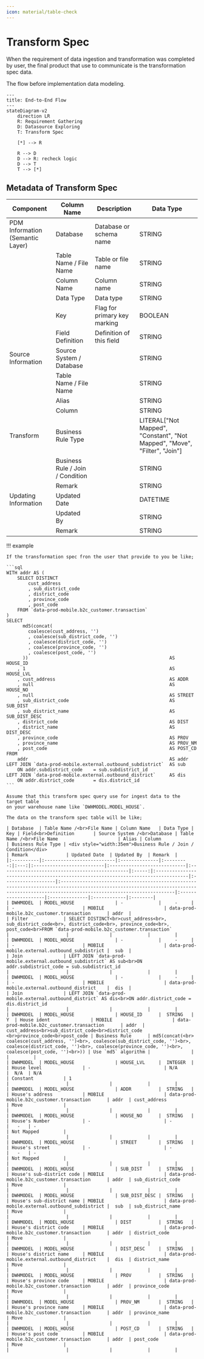 ```yaml
---
icon: material/table-check
---
```


# Transform Spec

When the requirement of data ingestion and transformation was completed by user,
the final product that use to communicate is the transformation spec data.

The flow before implementation data modeling.

```mermaid
---
title: End-to-End Flow
---
stateDiagram-v2
    direction LR
    R: Requirement Gathering
    D: Datasource Exploring
    T: Transform Spec

    [*] --> R

    R --> D
    D --> R: recheck logic
    D --> T
    T --> [*]
```

## Metadata of Transform Spec

| Component                        | Column Name                      | Description                  | Data Type                                                                 |
|----------------------------------|----------------------------------|------------------------------|---------------------------------------------------------------------------|
| PDM Information (Semantic Layer) | Database                         | Database or schema name      | STRING                                                                    |
|                                  | Table Name / File Name           | Table or file name           | STRING                                                                    |
|                                  | Column Name                      | Column name                  | STRING                                                                    |
|                                  | Data Type                        | Data type                    | STRING                                                                    |
|                                  | Key                              | Flag for primary key marking | BOOLEAN                                                                   |
|                                  | Field Definition                 | Definition of this field     | STRING                                                                    |
| Source Information               | Source System / Database         |                              | STRING                                                                    |
|                                  | Table Name / File Name           |                              | STRING                                                                    |
|                                  | Alias                            |                              | STRING                                                                    |
|                                  | Column                           |                              | STRING                                                                    |
| Transform                        | Business Rule Type               |                              | LITERAL["Not Mapped", "Constant", "Not Mapped", "Move", "Filter", "Join"] |
|                                  | Business Rule / Join / Condition |                              | STRING                                                                    |
|                                  | Remark                           |                              | STRING                                                                    |
| Updating Information             | Updated Date                     |                              | DATETIME                                                                  |
|                                  | Updated By                       |                              | STRING                                                                    |
|                                  | Remark                           |                              | STRING                                                                    |

!!! example

    If the transformation spec fron the user that provide to you be like;

    ```sql
    WITH addr AS (
        SELECT DISTINCT
            cust_address
            , sub_district_code
            , district_code
            , province_code
            , post_code
        FROM `data-prod-mobile.b2c_customer.transaction`
    )
    SELECT
          md5(concat(
            coalesce(cust_address, '')
            , coalesce(sub_district_code, '')
            , coalesce(district_code, '')
            , coalesce(province_code, '')
            , coalesce(post_code, '')
          ))                                                    AS HOUSE_ID
        , 1                                                     AS HOUSE_LVL
        , cust_address                                          AS ADDR
        , null                                                  AS HOUSE_NO
        , null                                                  AS STREET
        , sub_district_code                                     AS SUB_DIST
        , sub_district_name                                     AS SUB_DIST_DESC
        , district_code                                         AS DIST
        , district_name                                         AS DIST_DESC
        , province_code                                         AS PROV
        , province_name                                         AS PROV_NM
        , post_code                                             AS POST_CD
    FROM
        addr                                                    AS addr
    LEFT JOIN `data-prod-mobile.external.outbound_subdistrict`  AS sub
        ON addr.subdistrict_code    = sub.subdistrict_id
    LEFT JOIN `data-prod-mobile.external.outbound_district`     AS dis
        ON addr.district_code       = dis.district_id
    ```

    Assume that this transform spec query use for ingest data to the target table
    on your warehouse name like `DWHMODEL.MODEL_HOUSE`.

    The data on the transform spec table will be like;

    | Database  | Table Name /<br>File Name | Column Name   | Data Type | Key | Field<br>Definition       | Source System /<br>Database | Table Name /<br>File Name                      | Alias | Column                                                                            | Business Rule Type | <div style="width:35em">Business Rule / Join / Condition</div>                                                                                                                        | Remark              | Updated Date  | Updated By  | Remark  |
    |:----------|:--------------------------|:--------------|:---------:|:---:|:--------------------------|:----------------------------|:-----------------------------------------------|:-----:|:----------------------------------------------------------------------------------|:-------------------|:--------------------------------------------------------------------------------------------------------------------------------------------------------------------------------------|:--------------------|:--------------|:------------|:--------|
    | DWHMODEL  | MODEL_HOUSE               | -             |     -     |     | -                         | MOBILE                      | data-prod-mobile.b2c_customer.transaction      | addr  |                                                                                   | Filter             | SELECT DISTINCT<br>cust_address<br>, sub_district_code<br>, district_code<br>, province_code<br>, post_code<br>FROM `data-prod-mobile.b2c_customer.transaction`                       |                     |               |             |         |
    | DWHMODEL  | MODEL_HOUSE               | -             |     -     |     | -                         | MOBILE                      | data-prod-mobile.external.outbound_subdistrict |  sub  |                                                                                   | Join               | LEFT JOIN `data-prod-mobile.external.outbound_subdistrict` AS sub<br>ON addr.subdistrict_code = sub.subdistrict_id                                                                    |                     |               |             |         |
    | DWHMODEL  | MODEL_HOUSE               | -             |     -     |     | -                         | MOBILE                      | data-prod-mobile.external.outbound_district    |  dis  |                                                                                   | Join               | LEFT JOIN `data-prod-mobile.external.outbound_district` AS dis<br>ON addr.district_code = dis.district_id                                                                             |                     |               |             |         |
    | DWHMODEL  | MODEL_HOUSE               | HOUSE_ID      |  STRING   |  Y  | House ident               | MOBILE                      | data-prod-mobile.b2c_customer.transaction      | addr  | cust_address<br>sub_district_code<br>district_code <br>province_code<br>post_code | Business Rule      | md5(concat(<br>  coalesce(cust_address, '')<br>, coalesce(sub_district_code, '')<br>, coalesce(district_code, '')<br>, coalesce(province_code, '')<br>, coalesce(post_code, '')<br>)) | Use `md5` algorithm |               |             |         |
    | DWHMODEL  | MODEL_HOUSE               | HOUSE_LVL     |  INTEGER  |     | House level               | -                           | N/A                                            |  N/A  | N/A                                                                               | Constant           | 1                                                                                                                                                                                     |                     |               |             |         |
    | DWHMODEL  | MODEL_HOUSE               | ADDR          |  STRING   |     | House's address           | MOBILE                      | data-prod-mobile.b2c_customer.transaction      | addr  | cust_address                                                                      | Move               |                                                                                                                                                                                       |                     |               |             |         |
    | DWHMODEL  | MODEL_HOUSE               | HOUSE_NO      |  STRING   |     | House's Number            | -                           | -                                              |   -   | -                                                                                 | Not Mapped         |                                                                                                                                                                                       |                     |               |             |         |
    | DWHMODEL  | MODEL_HOUSE               | STREET        |  STRING   |     | House's street            | -                           | -                                              |   -   | -                                                                                 | Not Mapped         |                                                                                                                                                                                       |                     |               |             |         |
    | DWHMODEL  | MODEL_HOUSE               | SUB_DIST      |  STRING   |     | House's sub-district code | MOBILE                      | data-prod-mobile.b2c_customer.transaction      | addr  | sub_district_code                                                                 | Move               |                                                                                                                                                                                       |                     |               |             |         |
    | DWHMODEL  | MODEL_HOUSE               | SUB_DIST_DESC |  STRING   |     | House's sub-district name | MOBILE                      | data-prod-mobile.external.outbound_subdistrict |  sub  | sub_district_name                                                                 | Move               |                                                                                                                                                                                       |                     |               |             |         |
    | DWHMODEL  | MODEL_HOUSE               | DIST          |  STRING   |     | House's district code     | MOBILE                      | data-prod-mobile.b2c_customer.transaction      | addr  | district_code                                                                     | Move               |                                                                                                                                                                                       |                     |               |             |         |
    | DWHMODEL  | MODEL_HOUSE               | DIST_DESC     |  STRING   |     | House's district name     | MOBILE                      | data-prod-mobile.external.outbound_district    |  dis  | district_name                                                                     | Move               |                                                                                                                                                                                       |                     |               |             |         |
    | DWHMODEL  | MODEL_HOUSE               | PROV          |  STRING   |     | House's province code     | MOBILE                      | data-prod-mobile.b2c_customer.transaction      | addr  | province_code                                                                     | Move               |                                                                                                                                                                                       |                     |               |             |         |
    | DWHMODEL  | MODEL_HOUSE               | PROV_NM       |  STRING   |     | House's province name     | MOBILE                      | data-prod-mobile.b2c_customer.transaction      | addr  | province_name                                                                     | Move               |                                                                                                                                                                                       |                     |               |             |         |
    | DWHMODEL  | MODEL_HOUSE               | POST_CD       |  STRING   |     | House's post code         | MOBILE                      | data-prod-mobile.b2c_customer.transaction      | addr  | post_code                                                                         | Move               |                                                                                                                                                                                       |                     |               |             |         |
